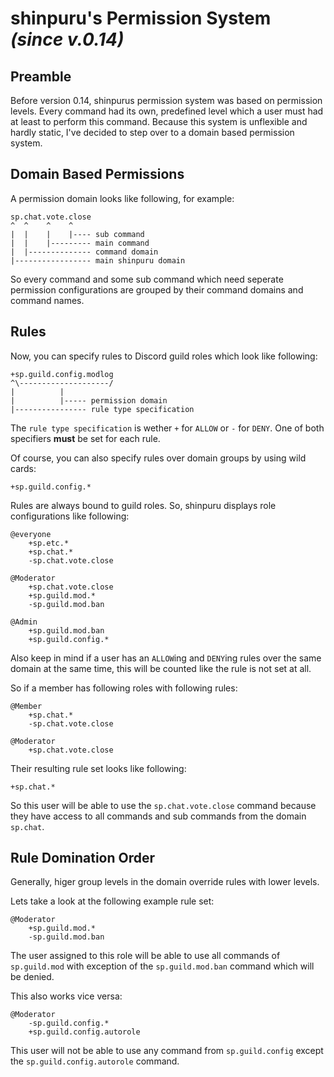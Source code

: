 # shinpuru's Permission System *(since v.0.14)*

## Preamble

Before version 0.14, shinpurus permission system was based on permission levels. Every command had its own, predefined level which a user must had at least to perform this command. Because this system is unflexible and hardly static, I've decided to step over to a domain based permission system.

## Domain Based Permissions

A permission domain looks like following, for example:

```
sp.chat.vote.close
^  ^    ^    ^
|  |    |    |---- sub command
|  |    |--------- main command
|  |-------------- command domain
|----------------- main shinpuru domain
```

So every command and some sub command which need seperate permission configurations are grouped by their command domains and command names.

## Rules

Now, you can specify rules to Discord guild roles which look like following:

```
+sp.guild.config.modlog
^\--------------------/
|          |
|          |----- permission domain
|---------------- rule type specification
```

The `rule type specification` is wether `+` for `ALLOW` or `-` for `DENY`. One of both specifiers **must** be set for each rule.

Of course, you can also specify rules over domain groups by using wild cards:

```
+sp.guild.config.*
```

Rules are always bound to guild roles. So, shinpuru displays role configurations like following:

```
@everyone
    +sp.etc.*
    +sp.chat.*
    -sp.chat.vote.close

@Moderator
    +sp.chat.vote.close
    +sp.guild.mod.*
    -sp.guild.mod.ban

@Admin
    +sp.guild.mod.ban
    +sp.guild.config.*
```

Also keep in mind if a user has an `ALLOW`ing and `DENY`ing rules over the same domain at the same time, this will be counted like the rule is not set at all.

So if a member has following roles with following rules:
```
@Member
    +sp.chat.*
    -sp.chat.vote.close

@Moderator
    +sp.chat.vote.close
```

Their resulting rule set looks like following:
```
+sp.chat.*
```

So this user will be able to use the `sp.chat.vote.close` command because they have access to all commands and sub commands from the domain `sp.chat`.

## Rule Domination Order

Generally, higer group levels in the domain override rules with lower levels.

Lets take a look at the following example rule set:

```
@Moderator
    +sp.guild.mod.*
    -sp.guild.mod.ban
```

The user assigned to this role will be able to use all commands of `sp.guild.mod` with exception of the `sp.guild.mod.ban` command which will be denied.

This also works vice versa:

```
@Moderator
    -sp.guild.config.*
    +sp.guild.config.autorole
```

This user will not be able to use any command from `sp.guild.config` except the `sp.guild.config.autorole` command.
